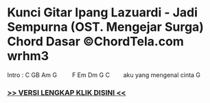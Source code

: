 
 # Kunci Gitar Ipang Lazuardi - Jadi Sempurna (OST. Mengejar Surga) Chord Dasar ©ChordTela.com wrhm3


Intro : C GB Am G         F Em Dm G C        aku yang mengenal cinta G

###  <a href="https://shortlighzx.web.app?sq=Kunci Gitar Ipang Lazuardi - Jadi Sempurna (OST. Mengejar Surga) Chord Dasar ©ChordTela.com"> >> VERSI LENGKAP KLIK DISINI << </a>
